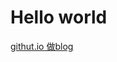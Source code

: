 # Hello world
[githut.io 做blog](https://blog.csdn.net/walkerhau/article/details/77394659?utm_source=debugrun&utm_medium=referral)
